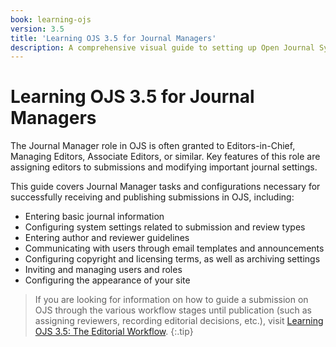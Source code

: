 ```yaml
---
book: learning-ojs
version: 3.5
title: 'Learning OJS 3.5 for Journal Managers'
description: A comprehensive visual guide to setting up Open Journal Systems for receiving and publishing submissions as a Journal Manager.
---
```


# Learning OJS 3.5 for Journal Managers

The Journal Manager role in OJS is often granted to Editors-in-Chief, Managing Editors, Associate Editors, or similar. Key features of this role are assigning editors to submissions and modifying important journal settings.

This guide covers Journal Manager tasks and configurations necessary for successfully receiving and publishing submissions in OJS, including: 
* Entering basic journal information
* Configuring system settings related to submission and review types
* Entering author and reviewer guidelines
* Communicating with users through email templates and announcements
* Configuring copyright and licensing terms, as well as archiving settings
* Inviting and managing users and roles
* Configuring the appearance of your site

> If you are looking for information on how to guide a submission on OJS through the various workflow stages until publication (such as assigning reviewers, recording editorial decisions, etc.), visit [Learning OJS 3.5: The Editorial Workflow](../editorial-workflow/en/).
{:.tip}
